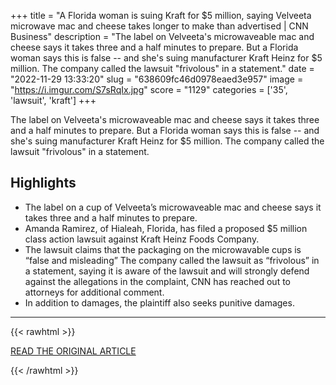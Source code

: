 +++
title = "A Florida woman is suing Kraft for $5 million, saying Velveeta microwave mac and cheese takes longer to make than advertised | CNN Business"
description = "The label on Velveeta's microwaveable mac and cheese says it takes three and a half minutes to prepare. But a Florida woman says this is false -- and she's suing manufacturer Kraft Heinz for $5 million. The company called the lawsuit \"frivolous\" in a statement."
date = "2022-11-29 13:33:20"
slug = "638609fc46d0978eaed3e957"
image = "https://i.imgur.com/S7sRqIx.jpg"
score = "1129"
categories = ['35', 'lawsuit', 'kraft']
+++

The label on Velveeta's microwaveable mac and cheese says it takes three and a half minutes to prepare. But a Florida woman says this is false -- and she's suing manufacturer Kraft Heinz for $5 million. The company called the lawsuit \"frivolous\" in a statement.

## Highlights

- The label on a cup of Velveeta’s microwaveable mac and cheese says it takes three and a half minutes to prepare.
- Amanda Ramirez, of Hialeah, Florida, has filed a proposed $5 million class action lawsuit against Kraft Heinz Foods Company.
- The lawsuit claims that the packaging on the microwavable cups is “false and misleading” The company called the lawsuit as “frivolous” in a statement, saying it is aware of the lawsuit and will strongly defend against the allegations in the complaint, CNN has reached out to attorneys for additional comment.
- In addition to damages, the plaintiff also seeks punitive damages.

---

{{< rawhtml >}}
  <p class="article-category">
    <a target="_blank" href="https://www.cnn.com/2022/11/28/business/florida-kraft-velveeta-mac-and-cheese-lawsuit/index.html">READ THE ORIGINAL ARTICLE</a>
  </p>
{{< /rawhtml >}}
